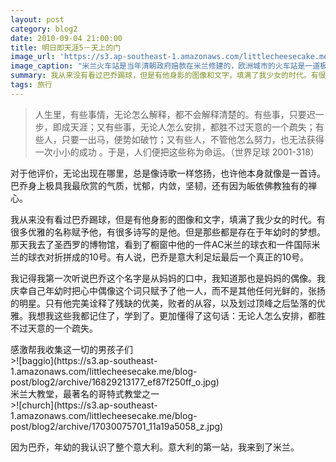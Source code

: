 ```yaml
---
layout: post
category: blog2
date: 2010-09-04 21:00:00
title: 明日即天涯5－天上的门
image_url: 'https://s3.ap-southeast-1.amazonaws.com/littlecheesecake.me/blog-post/blog2/archive/17030072361_6514c00503_o.jpg'
image_caption: "米兰火车站是当年清朝政府赔款在米兰修建的，欧洲城市的火车站是一道极美的风景线。但是米兰火车站里精美的浮雕和大理石像，藏匿着中国百年前的没落，让人寒心。"
summary: 我从来没有看过巴乔踢球，但是有他身影的图像和文字，填满了我少女的时代。有很多优雅的名称赋予他，有很多诗写的是他。但是那些都是存在于年幼时的梦想。那天我去了圣西罗的博物馆，看到了橱窗中他的一件AC米兰的球衣和一件国际米兰的球衣对折拼成的10号。有人说，巴乔是意大利足坛最后一个真正的10号。因为巴乔，年幼的我认识了整个意大利。意大利的第一站，我来到了米兰。
tags: 旅行
---
```


>人生里，有些事情，无论怎么解释，都不会解释清楚的。有些事，只要迟一步，即成天涯；又有些事，无论人怎么安排，都胜不过天意的一个疏失；有些人，只要一出马，便势如破竹；又有些人，不管他怎么努力，也无法获得一次小小的成功 。于是，人们便把这些称为命运。（世界足球 2001-318）

对于他评价，无论出现在哪里，总是像诗歌一样悠扬，也许他本身就像是一首诗。巴乔身上极具我最欣赏的气质，忧郁，内敛，坚韧，还有因为皈依佛教独有的禅心。

我从来没有看过巴乔踢球，但是有他身影的图像和文字，填满了我少女的时代。有很多优雅的名称赋予他，有很多诗写的是他。但是那些都是存在于年幼时的梦想。那天我去了圣西罗的博物馆，看到了橱窗中他的一件AC米兰的球衣和一件国际米兰的球衣对折拼成的10号。有人说，巴乔是意大利足坛最后一个真正的10号。

我记得我第一次听说巴乔这个名字是从妈妈的口中，我知道那也是妈妈的偶像。我庆幸自己年幼时把心中偶像这个词只赋予了他一人，而不是其他任何光鲜的，张扬的明星。只有他完美诠释了残缺的优美，败者的从容，以及划过顶峰之后坠落的优雅。我想我这些我都记住了，学到了。更加懂得了这句话：无论人怎么安排，都胜不过天意的一个疏失。

<figcaption>
感激帮我收集这一切的男孩子们
</figcaption>
>![baggio](https://s3.ap-southeast-1.amazonaws.com/littlecheesecake.me/blog-post/blog2/archive/16829213177_ef87f250ff_o.jpg)

<figcaption>
米兰大教堂，最著名的哥特式教堂之一
</figcaption>
>![church](https://s3.ap-southeast-1.amazonaws.com/littlecheesecake.me/blog-post/blog2/archive/17030075701_11a19a5058_z.jpg)

因为巴乔，年幼的我认识了整个意大利。意大利的第一站，我来到了米兰。